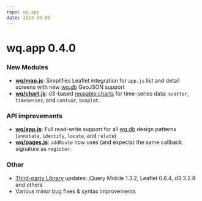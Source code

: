 ```yaml
---
repo: wq.app
date: 2013-10-08
---
```


# wq.app 0.4.0

### New Modules
- **[wq/map.js](../@wq/map.md)**: Simplifies Leaflet integration for `app.js` list and detail screens with new [wq.db](../wq.db/index.md) GeoJSON support
- **[wq/chart.js](https://django-rest-pandas.wq.io/@wq/chart)**: d3-based [reusable charts](https://bost.ocks.org/mike/chart/) for time-series data: `scatter`, `timeSeries`, and `contour`, `boxplot`.

### API improvements
- **[wq/app.js](../@wq/app.md)**: Full read-write support for all [wq.db](../wq.db/index.md) design patterns (`annotate`, `identify`, `locate`, and `relate`)
- **[wq/pages.js](../@wq/router.md)**: `addRoute` now uses (and expects) the same callback signature as `register`.

### Other
- [Third-party Library](https://github.com/wq/wq.app/tree/v1.1.1/js/README.md) updates: jQuery Mobile 1.3.2, Leaflet 0.6.4, d3 3.2.8 and others
- Various minor bug fixes & syntax improvements
